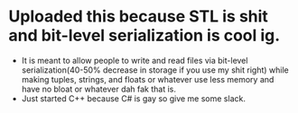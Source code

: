 # Uploaded this because STL is shit and bit-level serialization is cool ig.
- It is meant to allow people to write and read files via bit-level serialization(40-50% decrease in storage if you use my shit right) while making tuples, strings, and floats or whatever use less memory and have no bloat or whatever dah fak that is.
- Just started C++ because C# is gay so give me some slack.
